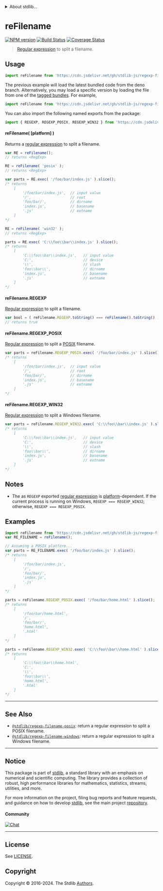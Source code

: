 <!--

@license Apache-2.0

Copyright (c) 2018 The Stdlib Authors.

Licensed under the Apache License, Version 2.0 (the "License");
you may not use this file except in compliance with the License.
You may obtain a copy of the License at

   http://www.apache.org/licenses/LICENSE-2.0

Unless required by applicable law or agreed to in writing, software
distributed under the License is distributed on an "AS IS" BASIS,
WITHOUT WARRANTIES OR CONDITIONS OF ANY KIND, either express or implied.
See the License for the specific language governing permissions and
limitations under the License.

-->


<details>
  <summary>
    About stdlib...
  </summary>
  <p>We believe in a future in which the web is a preferred environment for numerical computation. To help realize this future, we've built stdlib. stdlib is a standard library, with an emphasis on numerical and scientific computation, written in JavaScript (and C) for execution in browsers and in Node.js.</p>
  <p>The library is fully decomposable, being architected in such a way that you can swap out and mix and match APIs and functionality to cater to your exact preferences and use cases.</p>
  <p>When you use stdlib, you can be absolutely certain that you are using the most thorough, rigorous, well-written, studied, documented, tested, measured, and high-quality code out there.</p>
  <p>To join us in bringing numerical computing to the web, get started by checking us out on <a href="https://github.com/stdlib-js/stdlib">GitHub</a>, and please consider <a href="https://opencollective.com/stdlib">financially supporting stdlib</a>. We greatly appreciate your continued support!</p>
</details>

# reFilename

[![NPM version][npm-image]][npm-url] [![Build Status][test-image]][test-url] [![Coverage Status][coverage-image]][coverage-url] <!-- [![dependencies][dependencies-image]][dependencies-url] -->

> [Regular expression][mdn-regexp] to split a filename.



<section class="usage">

## Usage

```javascript
import reFilename from 'https://cdn.jsdelivr.net/gh/stdlib-js/regexp-filename@deno/mod.js';
```
The previous example will load the latest bundled code from the deno branch. Alternatively, you may load a specific version by loading the file from one of the [tagged bundles](https://github.com/stdlib-js/regexp-filename/tags). For example,

```javascript
import reFilename from 'https://cdn.jsdelivr.net/gh/stdlib-js/regexp-filename@v0.2.0-deno/mod.js';
```

You can also import the following named exports from the package:

```javascript
import { REGEXP, REGEXP_POSIX, REGEXP_WIN32 } from 'https://cdn.jsdelivr.net/gh/stdlib-js/regexp-filename@deno/mod.js';
```

#### reFilename( \[platform] )

Returns a [regular expression][mdn-regexp] to split a filename.

```javascript
var RE = reFilename();
// returns <RegExp>

RE = reFilename( 'posix' );
// returns <RegExp>

var parts = RE.exec( '/foo/bar/index.js' ).slice();
/* returns
    [
        '/foo/bar/index.js',  // input value
        '/',                  // root
        'foo/bar/',           // dirname
        'index.js',           // basename
        '.js'                 // extname
    ]
*/

RE = reFilename( 'win32' );
// returns <RegExp>

parts = RE.exec( 'C:\\foo\\bar\\index.js' ).slice();
/* returns
    [
        'C:\\foo\\bar\\index.js',   // input value
        'C:',                       // device
        '\\',                       // slash
        'foo\\bar\\',               // dirname
        'index.js',                 // basename
        '.js'                       // extname
    ]
*/
```

#### reFilename.REGEXP

[Regular expression][mdn-regexp] to split a filename.

```javascript
var bool = ( reFilename.REGEXP.toString() === reFilename().toString() );
// returns true
```

#### reFilename.REGEXP_POSIX

[Regular expression][@stdlib/regexp/filename-posix] to split a [POSIX][posix] filename. 

```javascript
var parts = reFilename.REGEXP_POSIX.exec( '/foo/bar/index.js' ).slice();
/* returns
    [
        '/foo/bar/index.js',  // input value
        '/',                  // root
        'foo/bar/',           // dirname
        'index.js',           // basename
        '.js'                 // extname
    ]
*/
```

#### reFilename.REGEXP_WIN32

[Regular expression][@stdlib/regexp/filename-windows] to split a Windows filename.

```javascript
var parts = reFilename.REGEXP_WIN32.exec( 'C:\\foo\\bar\\index.js' ).slice();
/* returns
    [
        'C:\\foo\\bar\\index.js',   // input value
        'C:',                       // device
        '\\',                       // slash
        'foo\\bar\\',               // dirname
        'index.js',                 // basename
        '.js'                       // extname
    ]
*/
```

</section>

<!-- /.usage -->

<section class="notes">

## Notes

-   The as `REGEXP` exported [regular expression][mdn-regexp] is [platform][@stdlib/assert/is-windows]-dependent. If the current process is running on Windows, `REGEXP === REGEXP_WIN32`; otherwise, `REGEXP === REGEXP_POSIX`.

</section>

<!-- /.notes -->

<section class="examples">

## Examples

<!-- eslint no-undef: "error" -->

```javascript
import reFilename from 'https://cdn.jsdelivr.net/gh/stdlib-js/regexp-filename@deno/mod.js';
var RE_FILENAME = reFilename();

// Assuming a POSIX platform...
var parts = RE_FILENAME.exec( '/foo/bar/index.js' ).slice();
/* returns
    [
        '/foo/bar/index.js',
        '/',
        'foo/bar/',
        'index.js',
        '.js'
    ]
*/

parts = reFilename.REGEXP_POSIX.exec( '/foo/bar/home.html' ).slice();
/* returns
    [
        '/foo/bar/home.html',
        '/',
        'foo/bar/',
        'home.html',
        '.html'
    ]
*/

parts = reFilename.REGEXP_WIN32.exec( 'C:\\foo\\bar\\home.html' ).slice();
/* returns
    [
        'C:\\foo\\bar\\home.html',
        'C:',
        '\\',
        'foo\\bar\\',
        'home.html',
        '.html'
    ]
*/
```

</section>

<!-- /.examples -->

<!-- Section for related `stdlib` packages. Do not manually edit this section, as it is automatically populated. -->

<section class="related">

* * *

## See Also

-   <span class="package-name">[`@stdlib/regexp-filename-posix`][@stdlib/regexp/filename-posix]</span><span class="delimiter">: </span><span class="description">return a regular expression to split a POSIX filename.</span>
-   <span class="package-name">[`@stdlib/regexp-filename-windows`][@stdlib/regexp/filename-windows]</span><span class="delimiter">: </span><span class="description">return a regular expression to split a Windows filename.</span>

</section>

<!-- /.related -->

<!-- Section for all links. Make sure to keep an empty line after the `section` element and another before the `/section` close. -->


<section class="main-repo" >

* * *

## Notice

This package is part of [stdlib][stdlib], a standard library with an emphasis on numerical and scientific computing. The library provides a collection of robust, high performance libraries for mathematics, statistics, streams, utilities, and more.

For more information on the project, filing bug reports and feature requests, and guidance on how to develop [stdlib][stdlib], see the main project [repository][stdlib].

#### Community

[![Chat][chat-image]][chat-url]

---

## License

See [LICENSE][stdlib-license].


## Copyright

Copyright &copy; 2016-2024. The Stdlib [Authors][stdlib-authors].

</section>

<!-- /.stdlib -->

<!-- Section for all links. Make sure to keep an empty line after the `section` element and another before the `/section` close. -->

<section class="links">

[npm-image]: http://img.shields.io/npm/v/@stdlib/regexp-filename.svg
[npm-url]: https://npmjs.org/package/@stdlib/regexp-filename

[test-image]: https://github.com/stdlib-js/regexp-filename/actions/workflows/test.yml/badge.svg?branch=v0.2.0
[test-url]: https://github.com/stdlib-js/regexp-filename/actions/workflows/test.yml?query=branch:v0.2.0

[coverage-image]: https://img.shields.io/codecov/c/github/stdlib-js/regexp-filename/main.svg
[coverage-url]: https://codecov.io/github/stdlib-js/regexp-filename?branch=main

<!--

[dependencies-image]: https://img.shields.io/david/stdlib-js/regexp-filename.svg
[dependencies-url]: https://david-dm.org/stdlib-js/regexp-filename/main

-->

[chat-image]: https://img.shields.io/gitter/room/stdlib-js/stdlib.svg
[chat-url]: https://app.gitter.im/#/room/#stdlib-js_stdlib:gitter.im

[stdlib]: https://github.com/stdlib-js/stdlib

[stdlib-authors]: https://github.com/stdlib-js/stdlib/graphs/contributors

[umd]: https://github.com/umdjs/umd
[es-module]: https://developer.mozilla.org/en-US/docs/Web/JavaScript/Guide/Modules

[deno-url]: https://github.com/stdlib-js/regexp-filename/tree/deno
[deno-readme]: https://github.com/stdlib-js/regexp-filename/blob/deno/README.md
[umd-url]: https://github.com/stdlib-js/regexp-filename/tree/umd
[umd-readme]: https://github.com/stdlib-js/regexp-filename/blob/umd/README.md
[esm-url]: https://github.com/stdlib-js/regexp-filename/tree/esm
[esm-readme]: https://github.com/stdlib-js/regexp-filename/blob/esm/README.md
[branches-url]: https://github.com/stdlib-js/regexp-filename/blob/main/branches.md

[stdlib-license]: https://raw.githubusercontent.com/stdlib-js/regexp-filename/main/LICENSE

[mdn-regexp]: https://developer.mozilla.org/en-US/docs/Web/JavaScript/Guide/Regular_Expressions

[posix]: https://en.wikipedia.org/wiki/POSIX

[@stdlib/assert/is-windows]: https://github.com/stdlib-js/assert-is-windows/tree/deno

<!-- <related-links> -->

[@stdlib/regexp/filename-posix]: https://github.com/stdlib-js/regexp-filename-posix/tree/deno

[@stdlib/regexp/filename-windows]: https://github.com/stdlib-js/regexp-filename-windows/tree/deno

<!-- </related-links> -->

</section>

<!-- /.links -->

